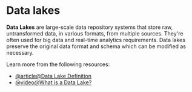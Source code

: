 # Data lakes 

**Data Lakes** are large-scale data repository systems that store raw, untransformed data, in various formats, from multiple sources. They're often used for big data and real-time analytics requirements. Data lakes preserve the original data format and schema which can be modified as necessary. 

Learn more from the following resources:

- [@article@Data Lake Definition](https://azure.microsoft.com/en-gb/resources/cloud-computing-dictionary/what-is-a-data-lake)
- [@video@What is a Data Lake?](https://www.youtube.com/watch?v=LxcH6z8TFpI)
